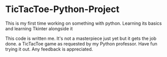 # TicTacToe-Python-Project
This is my first time working on something with python. Learning its basics and learning Tkinter alongside it 

This code is written me. It's not a masterpiece just yet but it gets the job done. a TicTacToe game as requested by my Python professor.
Have fun trying it out.
Any feedback is appreciated. 
